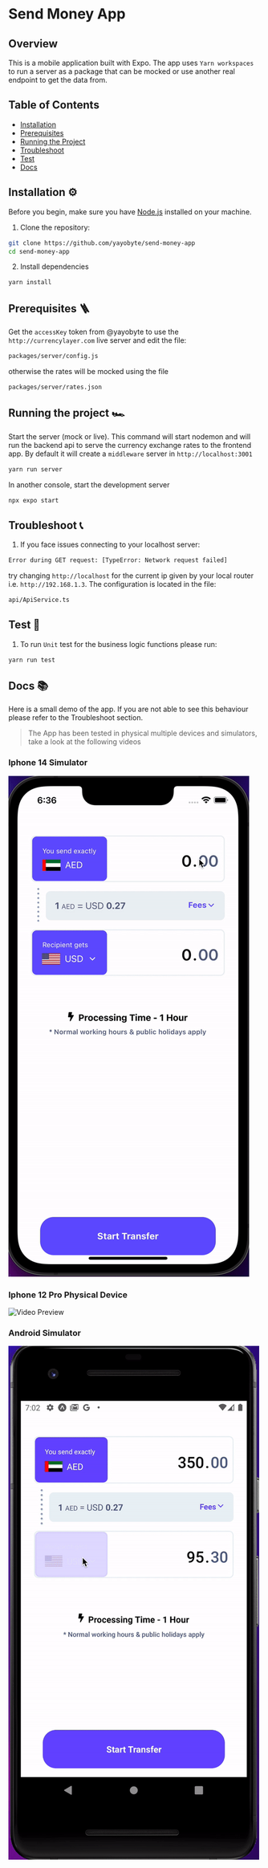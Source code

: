 # Send Money App

## Overview

This is a mobile application built with Expo. The app uses `Yarn workspaces` to run a server as a package that can be mocked or use another real endpoint to get the data from.

## Table of Contents

- [Installation](#installation)
- [Prerequisites](#prerequisites)
- [Running the Project](#running-the-project)
- [Troubleshoot](#troubleshoot)
- [Test](#test)
- [Docs](#docs)

## Installation ⚙️

Before you begin, make sure you have [Node.js](https://nodejs.org/) installed on your machine.

1. Clone the repository:

```bash
git clone https://github.com/yayobyte/send-money-app
cd send-money-app
```

2. Install dependencies

```bash
yarn install
```

## Prerequisites 🪜
Get the `accessKey` token from @yayobyte to use the `http://currencylayer.com` live server and edit the file:
```bash
packages/server/config.js
```
otherwise the rates will be mocked using the file
```bash
packages/server/rates.json
```

## Running the project 🏎️
Start the server (mock or live). This command will start nodemon and will run the backend api to serve the currency exchange rates to the frontend app. By default it will create a `middleware` server in `http://localhost:3001`
```bash
yarn run server
```

In another console, start the development server
```bash
npx expo start 
```

## Troubleshoot 📞
1. If you face issues connecting to your localhost server:
```bash
Error during GET request: [TypeError: Network request failed]
```
try changing `http://localhost` for the current ip given by your local router i.e. `http://192.168.1.3`. The configuration is located in the file:
```bash
api/ApiService.ts
```

## Test 🎯
1. To run `Unit` test for the business logic functions please run:
```bash
yarn run test
```

## Docs 📚

Here is a small demo of the app. If you are not able to see this behaviour please refer to the Troubleshoot section.

> The App has been tested in physical multiple devices and simulators, take a look at the following videos 

### Iphone 14 Simulator
![Video Preview](./docs/iphone_14_simulator.gif)

### Iphone 12 Pro Physical Device
![Video Preview](./docs/iphone_12_pysical_device.gif)

### Android Simulator
![Video Preview](./docs/android_simulator.gif)

